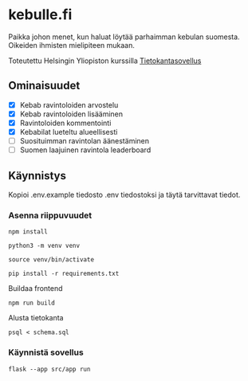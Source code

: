 # kebulle.fi

Paikka johon menet, kun haluat löytää parhaimman kebulan suomesta. Oikeiden ihmisten mielipiteen mukaan.

Toteutettu Helsingin Yliopiston kurssilla [Tietokantasovellus](https://studies.helsinki.fi/opintotarjonta/cu/hy-CU-118025659-2021-08-01/TKT20011/Aineopintojen_harjoitusty%C3%B6_Tietokantasovellus)

## Ominaisuudet

- [x] Kebab ravintoloiden arvostelu
- [x] Kebab ravintoloiden lisääminen
- [x] Ravintoloiden kommentointi
- [x] Kebabilat lueteltu alueellisesti
- [ ] Suosituimman ravintolan äänestäminen
- [ ] Suomen laajuinen ravintola leaderboard

## Käynnistys

Kopioi .env.example tiedosto .env tiedostoksi ja täytä tarvittavat tiedot.

### Asenna riippuvuudet 

```npm install```

``python3 -m venv venv``

``source venv/bin/activate``

``pip install -r requirements.txt``

Buildaa frontend

``npm run build``

Alusta tietokanta

``psql < schema.sql``

### Käynnistä sovellus

``flask --app src/app run``



